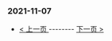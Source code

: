 ### 2021-11-07 
 

- [ < 上一页 ](https://github.com/able8/weibo-hot-record/blob/master/2021-11-06.md) -------- [ 下一页 > ](https://github.com/able8/weibo-hot-record/blob/master/2021-11-08.md)